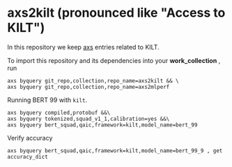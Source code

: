 axs2kilt (pronounced like "Access to KILT")
===============================================

In this repository we keep [axs](https://github.com/krai/axs) entries related to KILT.

To import this repository and its dependencies into your **work_collection** , run
```
axs byquery git_repo,collection,repo_name=axs2kilt && \
axs byquery git_repo,collection,repo_name=axs2mlperf
```

Running BERT 99 with `kilt`.
```
axs byquery compiled,protobuf &&\
axs byquery tokenized,squad_v1_1,calibration=yes &&\
axs byquery bert_squad,qaic,framework=kilt,model_name=bert_99
```

Verify accuracy
```
axs byquery bert_squad,qaic,framework=kilt,model_name=bert_99_9 , get accuracy_dict
```
